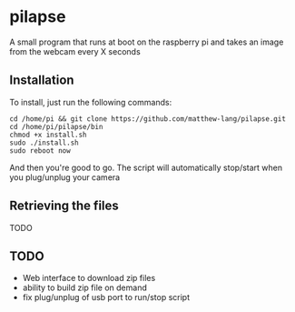 # pilapse
A small program that runs at boot on the raspberry pi and takes an image from the webcam every X seconds

## Installation
To install, just run the following commands:
```
cd /home/pi && git clone https://github.com/matthew-lang/pilapse.git
cd /home/pi/pilapse/bin
chmod +x install.sh
sudo ./install.sh
sudo reboot now
```
And then you're good to go. The script will automatically stop/start when you plug/unplug your camera

## Retrieving the files
TODO


## TODO
* Web interface to download zip files
* ability to build zip file on demand
* fix plug/unplug of usb port to run/stop script
